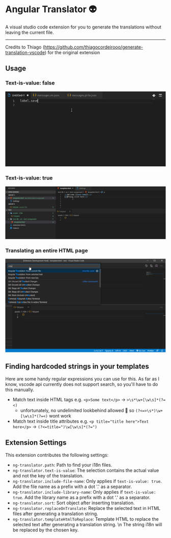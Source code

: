 # Angular Translator :alien:

A visual studio code extension for you to generate the translations without leaving the current file.

---

Credits to Thiago (https://github.com/thiagocordeirooo/generate-translation-vscode) for the original extension

## Usage

### Text-is-value: false

![Usage](/assets/ng-translator.gif)

### Text-is-value: true

![Usage](/assets/ng-translator-text-is-value.gif)

### Translating an entire HTML page

![Usage](/assets/ng-translator-file.gif)

## Finding hardcoded strings in your templates

Here are some handy regular expressions you can use for this. As far as I know, vscode api currently does not support search, so you'll have to do this manually.

-   Match text inside HTML tags e.g. `<p>Some text</p>` -> `>\s*\w+[\w\s]*(?=<)`
    -   unfortunately, no undelimited lookbehind allowed 🙁 so `(?<=>\s*)\w+[\w\s]*(?=<)` wont work
-   Match text inside title attributes e.g. `<p title="title here">Text here</p>` -> `(?<=title=")\w[\w\s]*(?=")`

## Extension Settings

This extension contributes the following settings:

-   `ng-translator.path`: Path to find your i18n files.
-   `ng-translator.text-is-value`: The selection contains the actual value and not the key of the translation.
-   `ng-translator.include-file-name`: Only applies if `text-is-value: true`. Add the file name as a prefix with a dot '.' as a separator.
-   `ng-translator.include-library-name`: Only applies if `text-is-value: true`. Add the library name as a prefix with a dot '.' as a separator.
-   `ng-translator.sort`: Sort object after inserting translation.
-   `ng-translator.replaceOnTranslate`: Replace the selected text in HTML files after generating a translation string.
-   `ng-translator.templateHtmlToReplace`: Template HTML to replace the selected text after generating a translation string. \n The string i18n will be replaced by the chosen key.

```

```

